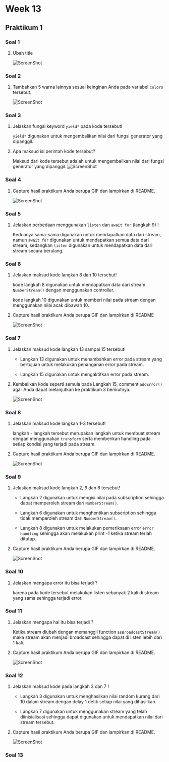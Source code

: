 # Week 13

## Praktikum 1

### Soal 1

1. Ubah title

    ![ScreenShot](./docs/s1.png)

### Soal 2

1. Tambahkan 5 warna lainnya sesuai keinginan Anda pada variabel `colors` tersebut.

    ![ScreenShot](./docs/s2.png)

### Soal 3

1. Jelaskan fungsi keyword `yield*` pada kode tersebut!

    `yield*` digunakan untuk mengembalikan nilai dari fungsi generator yang dipanggil.

2. Apa maksud isi perintah kode tersebut?

    Maksud dari kode tersebut adalah untuk mengembalikan nilai dari fungsi generator yang dipanggil.
    ![ScreenShot](./docs/s3.png)

### Soal 4

1. Capture hasil praktikum Anda berupa GIF dan lampirkan di README.

    ![ScreenShot](./docs/s4.gif)

### Soal 5

1. Jelaskan perbedaan menggunakan `listen` dan `await for` (langkah 9) !

    Keduanya sama-sama digunakan untuk mendapatkan data dari stream, namun `await for` digunakan untuk mendapatkan semua data dari stream, sedangkan `listen` digunakan untuk mendapatkan data dari stream secara berulang.

### Soal 6

1. Jelaskan maksud kode langkah 8 dan 10 tersebut!

    kode langkah 8 digunakan untuk mendapatkan data dari stream `NumberStream()` dengan menggunakan controller.

    kode langkah 10 digunakan untuk memberi nilai pada stream dengan menggunakan nilai acak dibawah 10.

2. Capture hasil praktikum Anda berupa GIF dan lampirkan di README

    ![ScreenShot](./docs/s5.gif)

### Soal 7

1. Jelaskan maksud kode langkah 13 sampai 15 tersebut!

    - Langkah 13 digunakan untuk menambahkan error pada stream yang bertujuan untuk melakukan penanganan error pada stream.

    - Langkah 15 digunakan untuk mengaktifkan error pada stream.

2. Kembalikan kode seperti semula pada Langkah 15, comment `addError()` agar Anda dapat melanjutkan ke praktikum 3 berikutnya.

    ![ScreenShot](./docs/s7.gif)

### Soal 8

1. Jelaskan maksud kode langkah 1-3 tersebut!

    langkah - langkah tersebut merupakan langkah untuk membuat stream dengan menggunakan `transform` serta memberikan handling pada setiap kondisi yang terjadi pada stream.

2. Capture hasil praktikum Anda berupa GIF dan lampirkan di README.
  
      ![ScreenShot](./docs/s8.gif)

### Soal 9

1. Jelaskan maksud kode langkah 2, 6 dan 8 tersebut!

    - Langkah 2 digunakan untuk mengisi nilai pada subscription sehingga dapat memperoleh stream dari `NumberStream()`.

    - Langkah 6 digunakan untuk menghentikan subscription sehingga tidak memperoleh stream dari `NumberStream()`.

    - Langkah 8 digunakan untuk melakukan pemeriksaan error `error handling` sehingga akan melakukan print -1 ketika stream terlah ditutup.

2. Capture hasil praktikum Anda berupa GIF dan lampirkan di README.

    ![ScreenShot](./docs/s9.gif)

### Soal 10

1. Jelaskan mengapa error itu bisa terjadi ?

    karena pada kode tersebut melakukan listen sebanyak 2 kali di stream yang sama sehingga terjadi error.

### Soal 11

1. Jelaskan mengapa hal itu bisa terjadi ?

    Ketika stream diubah dengan memanggil function `asBroadcastStream()` maka stream akan menjadi broadcast sehingga dapat di listen lebih dari 1 kali.

2. Capture hasil praktikum Anda berupa GIF dan lampirkan di README.

    ![ScreenShot](./docs/s11.gif)

### Soal 12

1. Jelaskan maksud kode pada langkah 3 dan 7 !

    - Langkah 3 digunakan untuk menghasilkan nilai random kurang dari 10 dalam stream dengan delay 1 detik setiap nilai yang dihasilkan.

    - Langkah 7 digunakan untuk menggunakan stream yang telah diinisialisasi sehingga dapat digunakan untuk mendapatkan nilai dari stream tersebut.

2. Capture hasil praktikum Anda berupa GIF dan lampirkan di README.

    ![ScreenShot](./docs/s12.gif)

### Soal 13

